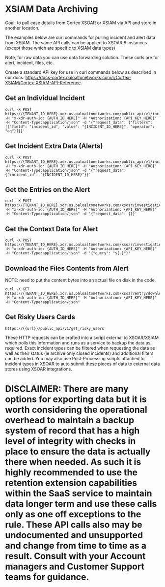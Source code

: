 # XSIAM Data Archiving

Goal: to pull case details from Cortex XSOAR or XSIAM via API and store in another location. 

The examples below are curl commands for pulling incident and alert data from XSIAM.  The same API calls can be applied to XSOAR 8 instances (except those which are specific to XSIAM data types)

Note, for raw data you can use data forwarding solution. These curls are for alert, incident, files, etc.

Create a standard API key for use in curl commands below as described in our docs: https://docs-cortex.paloaltonetworks.com/r/Cortex-XSIAM/Cortex-XSIAM-API-Reference.



## Get an Individual Incident
```
curl -X POST https://{TENANT_ID_HERE}.xdr.us.paloaltonetworks.com/public_api/v1/incidents/get_incidents -H "x-xdr-auth-id: {AUTH_ID_HERE}" -H "Authorization: {API_KEY_HERE}" -H "Content-Type:application/json" -d '{"request_data": {"filters": [{"field": "incident_id", "value": "{INCIDENT_ID_HERE}", "operator": "eq"}]}}'
```


## Get Incident Extra Data (Alerts)

```
curl -X POST https://{TENANT_ID_HERE}.xdr.us.paloaltonetworks.com/public_api/v1/incidents/get_incident_extra_data -H "x-xdr-auth-id: {AUTH_ID_HERE}" -H "Authorization: {API_KEY_HERE}" -H "Content-Type:application/json" -d '{"request_data": {"incident_id": "{INCIDENT_ID_HERE}"}}'
```


## Get the Entries on the Alert

```
curl -X POST https://{TENANT_ID_HERE}.xdr.us.paloaltonetworks.com/xsoar/investigation/{ALERT_ID_HERE} -H "x-xdr-auth-id: {AUTH_ID_HERE}" -H "Authorization: {API_KEY_HERE}" -H "Content-Type:application/json" -d '{"request_data": {}}'
```

## Get the Context Data for Alert
```
curl -X POST https://{TENANT_ID_HERE}.xdr.us.paloaltonetworks.com/xsoar/investigation/{ALERT_ID_HERE}/context -H "x-xdr-auth-id: {AUTH_ID_HERE}" -H "Authorization: {API_KEY_HERE}" -H "Content-Type:application/json" -d '{"query": "${.}"}'

```


## Download the Files Contents from Alert
NOTE: need to put the content bytes into an actual file on disk in the code.
```
curl -X GET https://{TENANT_ID_HERE}.xdr.us.paloaltonetworks.com/xsoar/entry/download/{FILE_ENTRY_ID_HERE}%40{ALERT_ID_HERE} -H "x-xdr-auth-id: {AUTH_ID_HERE}" -H "Authorization: {API_KEY_HERE}" -H "Content-Type:application/json" 
```


## Get Risky Users Cards
```
https://{{url}}/public_api/v1/get_risky_users
```


These HTTP requests can be crafted into a script external to XSOAR/XSIAM which polls this information and runs as a service to backup the data as required.
Exact incident types can be filtered when requesting the data as well as their status (ie archive only closed incidents) and additional filters can be added.
You may also use Post-Processing scripts attached to incident types in XSOAR to auto submit these pieces of data to external data stores using XSOAR integrations.


# DISCLAIMER: There are many options for exporting data but it is worth considering the operational overhead to maintain a backup system of record that has a high level of integrity with checks in place to ensure the data is actually there when needed. As such it is highly recommended to use the retention extension capabilities within the SaaS service to maintain data longer term and use these calls only as one off exceptions to the rule. These API calls also may be undocumented and unsupported and change from time to time as a result. Consult with your Account managers and Customer Support teams for guidance.



